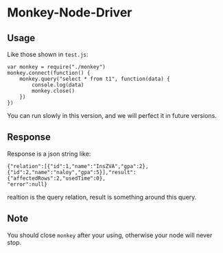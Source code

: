 # Monkey-Node-Driver

## Usage

Like those shown in `test.js`:
```
var monkey = require("./monkey")
monkey.connect(function() {
    monkey.query("select * from t1", function(data) {
        console.log(data)
        monkey.close()
    })
})
```
You can run slowly in this version, and we will perfect it in future versions.

## Response

Response is a json string like:  
```
{"relation":[{"id":1,"name":"InsZVA","gpa":2},{"id":2,"name":"naloy","gpa":5}],"result":{"affectedRows":2,"usedTime":0},
"error":null}
```
realtion is the query relation, result is something around this query.

## Note

You should close `monkey` after your using, otherwise your node will never stop.
